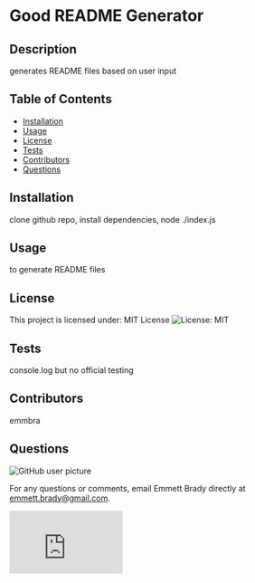 
# Good README Generator

## Description
generates README files based on user input

## Table of Contents
* [Installation](#Installation)
* [Usage](#Usage)
* [License](#License)
* [Tests](#Tests) 
* [Contributors](#Contributors)
* [Questions](#Questions)

## Installation
clone github repo, install dependencies, node ./index.js

## Usage
to generate README files

## License
This project is licensed under: MIT License ![License: MIT](https://img.shields.io/badge/license-MIT-blue.svg)

## Tests
console.log but no official testing

## Contributors
emmbra

## Questions
<img src = "https://avatars3.githubusercontent.com/u/57693708?v=4" alt ="GitHub user picture"/>

For any questions or comments, email Emmett Brady directly at <a href ="mailtoemmett.brady@gmail.com">emmett.brady@gmail.com</a>.


<iframe src="https://githubbadge.appspot.com/emmbra" style="border: 0;height: 111px;width: 200px;overflow: hidden;" frameBorder="0"></iframe>
